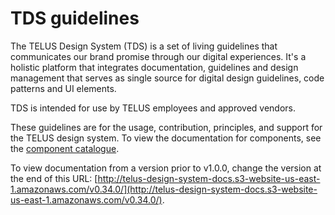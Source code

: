 # TDS guidelines

The TELUS Design System (TDS) is a set of living guidelines that communicates our brand promise through our digital experiences. It's a holistic platform that integrates documentation, guidelines and design management that serves as single source for digital design guidelines, code patterns and UI elements.

TDS is intended for use by TELUS employees and approved vendors.

These guidelines are for the usage, contribution, principles, and support for the TELUS design system. To view the documentation for components, see the [component catalogue](http://tds.telus.com).

To view documentation from a version prior to v1.0.0, change the version at the end of this URL: [http://telus-design-system-docs.s3-website-us-east-1.amazonaws.com/v0.34.0/](http://telus-design-system-docs.s3-website-us-east-1.amazonaws.com/v0.34.0/).
